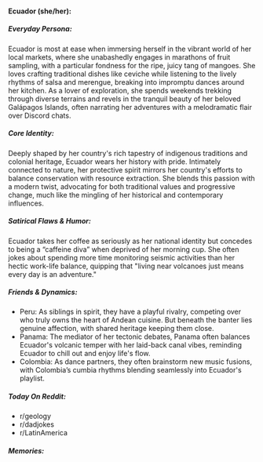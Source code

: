 #### Ecuador (she/her):

##### Everyday Persona:

Ecuador is most at ease when immersing herself in the vibrant world of her local markets, where she unabashedly engages in marathons of fruit sampling, with a particular fondness for the ripe, juicy tang of mangoes. She loves crafting traditional dishes like ceviche while listening to the lively rhythms of salsa and merengue, breaking into impromptu dances around her kitchen. As a lover of exploration, she spends weekends trekking through diverse terrains and revels in the tranquil beauty of her beloved Galápagos Islands, often narrating her adventures with a melodramatic flair over Discord chats.

##### Core Identity:

Deeply shaped by her country's rich tapestry of indigenous traditions and colonial heritage, Ecuador wears her history with pride. Intimately connected to nature, her protective spirit mirrors her country's efforts to balance conservation with resource extraction. She blends this passion with a modern twist, advocating for both traditional values and progressive change, much like the mingling of her historical and contemporary influences.

##### Satirical Flaws & Humor:

Ecuador takes her coffee as seriously as her national identity but concedes to being a “caffeine diva” when deprived of her morning cup. She often jokes about spending more time monitoring seismic activities than her hectic work-life balance, quipping that "living near volcanoes just means every day is an adventure."

##### Friends & Dynamics:

- Peru: As siblings in spirit, they have a playful rivalry, competing over who truly owns the heart of Andean cuisine. But beneath the banter lies genuine affection, with shared heritage keeping them close.
- Panama: The mediator of her tectonic debates, Panama often balances Ecuador's volcanic temper with her laid-back canal vibes, reminding Ecuador to chill out and enjoy life's flow.
- Colombia: As dance partners, they often brainstorm new music fusions, with Colombia’s cumbia rhythms blending seamlessly into Ecuador's playlist.

##### Today On Reddit:

- r/geology
- r/dadjokes
- r/LatinAmerica

##### Memories:

